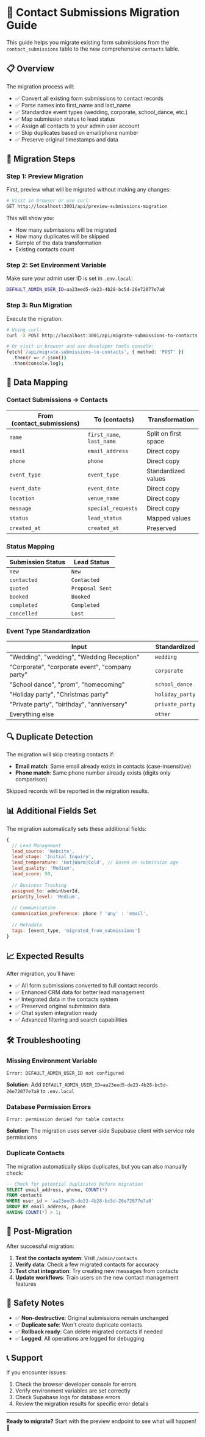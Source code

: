 # 🔄 Contact Submissions Migration Guide

This guide helps you migrate existing form submissions from the `contact_submissions` table to the new comprehensive `contacts` table.

## 📋 Overview

The migration process will:
- ✅ Convert all existing form submissions to contact records
- ✅ Parse names into first_name and last_name
- ✅ Standardize event types (wedding, corporate, school_dance, etc.)
- ✅ Map submission status to lead status
- ✅ Assign all contacts to your admin user account
- ✅ Skip duplicates based on email/phone number
- ✅ Preserve original timestamps and data

## 🚀 Migration Steps

### Step 1: Preview Migration
First, preview what will be migrated without making any changes:

```bash
# Visit in browser or use curl:
GET http://localhost:3001/api/preview-submissions-migration
```

This will show you:
- How many submissions will be migrated
- How many duplicates will be skipped
- Sample of the data transformation
- Existing contacts count

### Step 2: Set Environment Variable
Make sure your admin user ID is set in `.env.local`:

```bash
DEFAULT_ADMIN_USER_ID=aa23eed5-de23-4b28-bc5d-26e72077e7a8
```

### Step 3: Run Migration
Execute the migration:

```bash
# Using curl:
curl -X POST http://localhost:3001/api/migrate-submissions-to-contacts

# Or visit in browser and use developer tools console:
fetch('/api/migrate-submissions-to-contacts', { method: 'POST' })
  .then(r => r.json())
  .then(console.log);
```

## 🎯 Data Mapping

### Contact Submissions → Contacts
| From (contact_submissions) | To (contacts) | Transformation |
|----------------------------|---------------|----------------|
| `name` | `first_name`, `last_name` | Split on first space |
| `email` | `email_address` | Direct copy |
| `phone` | `phone` | Direct copy |
| `event_type` | `event_type` | Standardized values |
| `event_date` | `event_date` | Direct copy |
| `location` | `venue_name` | Direct copy |
| `message` | `special_requests` | Direct copy |
| `status` | `lead_status` | Mapped values |
| `created_at` | `created_at` | Preserved |

### Status Mapping
| Submission Status | Lead Status |
|------------------|-------------|
| `new` | `New` |
| `contacted` | `Contacted` |
| `quoted` | `Proposal Sent` |
| `booked` | `Booked` |
| `completed` | `Completed` |
| `cancelled` | `Lost` |

### Event Type Standardization
| Input | Standardized |
|-------|-------------|
| "Wedding", "wedding", "Wedding Reception" | `wedding` |
| "Corporate", "corporate event", "company party" | `corporate` |
| "School dance", "prom", "homecoming" | `school_dance` |
| "Holiday party", "Christmas party" | `holiday_party` |
| "Private party", "birthday", "anniversary" | `private_party` |
| Everything else | `other` |

## 🔍 Duplicate Detection

The migration will skip creating contacts if:
- **Email match**: Same email already exists in contacts (case-insensitive)
- **Phone match**: Same phone number already exists (digits only comparison)

Skipped records will be reported in the migration results.

## 📊 Additional Fields Set

The migration automatically sets these additional fields:

```javascript
{
  // Lead Management
  lead_source: 'Website',
  lead_stage: 'Initial Inquiry', 
  lead_temperature: 'Hot|Warm|Cold', // Based on submission age
  lead_quality: 'Medium',
  lead_score: 50,
  
  // Business Tracking
  assigned_to: adminUserId,
  priority_level: 'Medium',
  
  // Communication
  communication_preference: phone ? 'any' : 'email',
  
  // Metadata
  tags: [event_type, 'migrated_from_submissions']
}
```

## 📈 Expected Results

After migration, you'll have:
- ✅ All form submissions converted to full contact records
- ✅ Enhanced CRM data for better lead management
- ✅ Integrated data in the contacts system
- ✅ Preserved original submission data
- ✅ Chat system integration ready
- ✅ Advanced filtering and search capabilities

## 🛠️ Troubleshooting

### Missing Environment Variable
```
Error: DEFAULT_ADMIN_USER_ID not configured
```
**Solution**: Add `DEFAULT_ADMIN_USER_ID=aa23eed5-de23-4b28-bc5d-26e72077e7a8` to `.env.local`

### Database Permission Errors
```
Error: permission denied for table contacts
```
**Solution**: The migration uses server-side Supabase client with service role permissions

### Duplicate Contacts
The migration automatically skips duplicates, but you can also manually check:
```sql
-- Check for potential duplicates before migration
SELECT email_address, phone, COUNT(*) 
FROM contacts 
WHERE user_id = 'aa23eed5-de23-4b28-bc5d-26e72077e7a8' 
GROUP BY email_address, phone 
HAVING COUNT(*) > 1;
```

## 🎉 Post-Migration

After successful migration:

1. **Test the contacts system**: Visit `/admin/contacts`
2. **Verify data**: Check a few migrated contacts for accuracy
3. **Test chat integration**: Try creating new messages from contacts
4. **Update workflows**: Train users on the new contact management features

## 🔐 Safety Notes

- ✅ **Non-destructive**: Original submissions remain unchanged
- ✅ **Duplicate safe**: Won't create duplicate contacts
- ✅ **Rollback ready**: Can delete migrated contacts if needed
- ✅ **Logged**: All operations are logged for debugging

## 📞 Support

If you encounter issues:
1. Check the browser developer console for errors
2. Verify environment variables are set correctly
3. Check Supabase logs for database errors
4. Review the migration results for specific error details

---

**Ready to migrate?** Start with the preview endpoint to see what will happen! 🚀